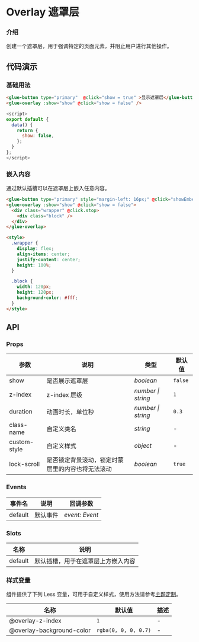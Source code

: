 # Overlay 遮罩层

### 介绍

创建一个遮罩层，用于强调特定的页面元素，并阻止用户进行其他操作。

## 代码演示

### 基础用法

```html
<glue-button type="primary"  @click="show = true" >显示遮罩层</glue-button>
<glue-overlay :show="show" @click="show = false" />
```

```js
<script>
export default {
  data() {
    return {
      show: false,
    };
  }
};
</script>
```

### 嵌入内容

通过默认插槽可以在遮罩层上嵌入任意内容。

```html
<glue-button type="primary" style="margin-left: 16px;" @click="showEmbedded = true">嵌入内容</glue-button>
<glue-overlay :show="show" @click="show = false">
  <div class="wrapper" @click.stop>
    <div class="block" />
  </div>
</glue-overlay>

<style>
  .wrapper {
    display: flex;
    align-items: center;
    justify-content: center;
    height: 100%;
  }

  .block {
    width: 120px;
    height: 120px;
    background-color: #fff;
  }
</style>
```

## API

### Props

| 参数         | 说明                                            | 类型               | 默认值  |
|--------------|-----------------------------------------------|--------------------|---------|
| show         | 是否展示遮罩层                                  | _boolean_          | `false` |
| z-index      | z-index 层级                                    | _number \| string_ | `1`     |
| duration     | 动画时长，单位秒                                 | _number \| string_ | `0.3`   |
| class-name   | 自定义类名                                      | _string_           | -       |
| custom-style | 自定义样式                                      | _object_           | -       |
| lock-scroll  | 是否锁定背景滚动，锁定时蒙层里的内容也将无法滚动 | _boolean_          | `true`  |

### Events

| 事件名  | 说明     | 回调参数       |
|---------|--------|----------------|
| default | 默认事件 | _event: Event_ |

### Slots

| 名称    | 说明                              |
|---------|---------------------------------|
| default | 默认插槽，用于在遮罩层上方嵌入内容 |

### 样式变量

组件提供了下列 Less 变量，可用于自定义样式，使用方法请参考[主题定制](#/zh-CN/theme)。

| 名称                      | 默认值               | 描述 |
|---------------------------|----------------------|------|
| @overlay-z-index          | `1`                  | -    |
| @overlay-background-color | `rgba(0, 0, 0, 0.7)` | -    |
